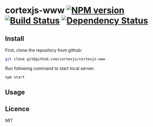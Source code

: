 # cortexjs-www [![NPM version](https://badge.fury.io/js/cortexjs-www.svg)](http://badge.fury.io/js/cortexjs-www) [![Build Status](https://travis-ci.org/cortexjs/cortexjs-www.svg?branch=master)](https://travis-ci.org/cortexjs/cortexjs-www) [![Dependency Status](https://gemnasium.com/cortexjs/cortexjs-www.svg)](https://gemnasium.com/cortexjs/cortexjs-www)

<!-- description -->

## Install

First, clone the repository from github:

```bash
git clone git@github.com/cortexjs/cortexjs-www
```

Run following command to start local server:

```bash
npm start
```

## Usage



## Licence

MIT
<!-- do not want to make nodeinit to complicated, you can edit this whenever you want. -->
